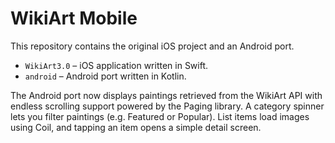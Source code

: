 # WikiArt Mobile

This repository contains the original iOS project and an Android port.

* `WikiArt3.0` – iOS application written in Swift.
* `android` – Android port written in Kotlin.

The Android port now displays paintings retrieved from the WikiArt API with
endless scrolling support powered by the Paging library. A category spinner
lets you filter paintings (e.g. Featured or Popular). List items load images
using Coil, and tapping an item opens a simple detail screen.
